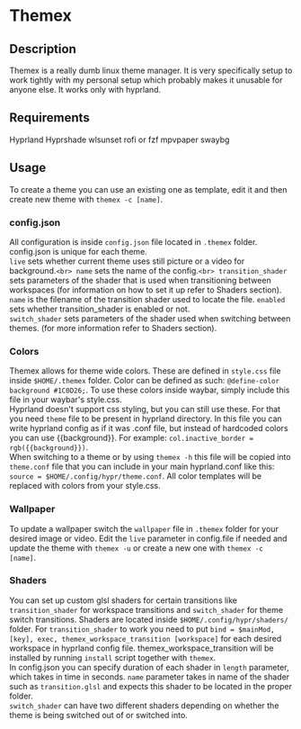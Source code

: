 # Themex

## Description
Themex is a really dumb linux theme manager. It is very specifically setup to work tightly with my personal setup which probably makes it unusable for anyone else. It works only with hyprland.

## Requirements
Hyprland
Hyprshade
wlsunset
rofi or fzf
mpvpaper
swaybg

## Usage
To create a theme you can use an existing one as template, edit it and then create new theme with `themex -c [name]`.

### config.json
All configuration is inside `config.json` file located in `.themex` folder. config.json is unique for each theme.<br>
`live` sets whether current theme uses still picture or a video for background.`<br>
name` sets the name of the config.`<br>
transition_shader` sets parameters of the shader that is used when transitioning between workspaces (for information on how to set it up refer to Shaders section). `name` is the filename of the transition shader used to locate the file. `enabled` sets whether transition_shader is enabled or not.<br>
`switch_shader` sets parameters of the shader used when switching between themes. (for more information refer to Shaders section).<br>

### Colors
Themex allows for theme wide colors. These are defined in `style.css` file inside `$HOME/.themex` folder. Color can be defined as such: `@define-color background #1C0D26;`. To use these colors inside waybar, simply include this file in your waybar's style.css.<br>
Hyprland doesn't support css styling, but you can still use these. For that you need `theme` file to be present in hyprland directory. In this file you can write hyprland config as if it was .conf file, but instead of hardcoded colors you can use {{background}}. For example: `col.inactive_border = rgb({{background}})`.<br>
When switching to a theme or by using `themex -h` this file will be copied into `theme.conf` file that you can include in your main hyprland.conf like this: `source = $HOME/.config/hypr/theme.conf`. All color templates will be replaced with colors from your style.css.

### Wallpaper
To update a wallpaper switch the `wallpaper` file in `.themex` folder for your desired image or video. Edit the `live` parameter in config.file if needed and update the theme with `themex -u` or create a new one with `themex -c [name]`.

### Shaders
You can set up custom glsl shaders for certain transitions like `transition_shader` for workspace transitions and `switch_shader` for theme switch transitions. Shaders are located inside `$HOME/.config/hypr/shaders/` folder. For `transition_shader` to work you need to put `bind = $mainMod, [key], exec, themex_workspace_transition [workspace]` for each desired workspace in hyprland config file. themex_workspace_transition will be installed by running `install` script together with `themex`.<br>
In config.json you can specify duration of each shader in `length` parameter, which takes in time in seconds.
`name` parameter takes in name of the shader such as `transition.glsl` and expects this shader to be located in the proper folder.<br>
`switch_shader` can have two different shaders depending on whether the theme is being switched out of or switched into.<br>
